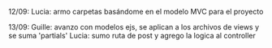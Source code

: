 12/09:
Lucia: armo carpetas basándome en el modelo MVC para el proyecto 

13/09:
Guille: avanzo con modelos ejs, se aplican a los archivos de views y se suma 'partials'
Lucia: sumo ruta de post y agrego la logica al controller